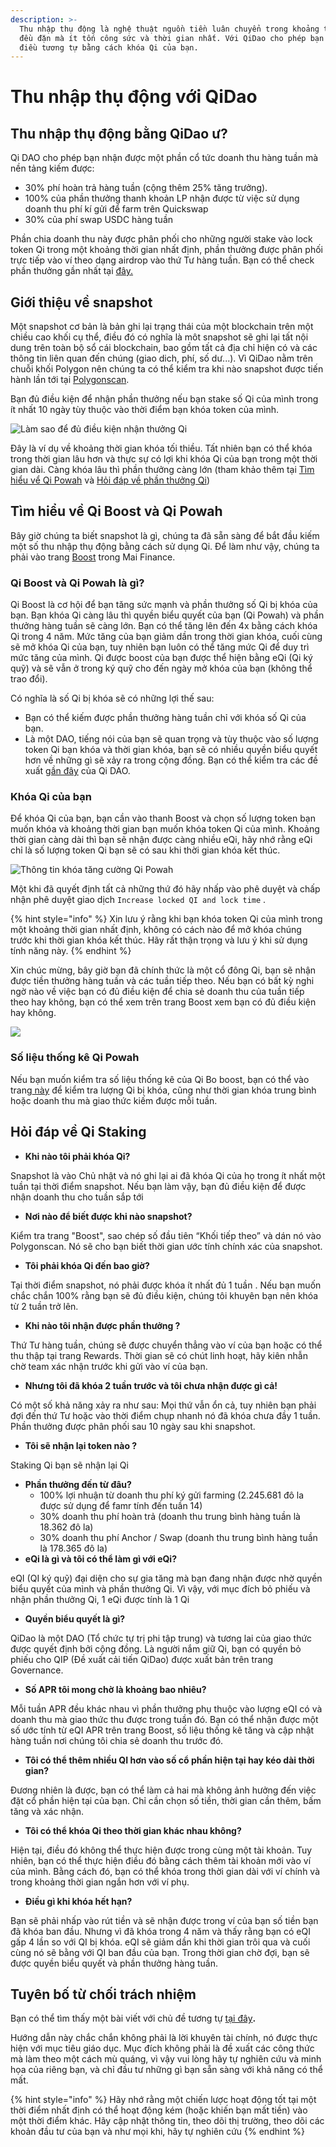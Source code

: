 ```yaml
---
description: >-
  Thu nhập thụ động là nghệ thuật nguồn tiền luân chuyển trong khoảng thời gian
  đều đặn mà ít tốn công sức và thời gian nhất. Với QiDao cho phép bạn đạt được
  điều tương tự bằng cách khóa Qi của bạn.
---
```


# Thu nhập thụ động với QiDao

## Thu nhập thụ động bằng QiDao ư?

Qi DAO cho phép bạn nhận được một phần cổ tức doanh thu hàng tuần mà nền tảng kiếm được:

* 30% phí hoàn trả hàng tuần (cộng thêm 25% tăng trưởng).&#x20;
* 100% của phần thưởng thanh khoản LP nhận được từ việc sử dụng doanh thu phí kí gửi để farm trên Quickswap&#x20;
* 30% của phí swap USDC hàng tuần&#x20;

Phần chia doanh thu này được phân phối cho những người stake vào lock token Qi trong một khoảng thời gian nhất định, phần thưởng được phân phối trực tiếp vào ví theo dạng airdrop vào thứ Tư hàng tuần. Bạn có thể check phần thưởng gần nhất tại [đây.](https://app.mai.finance/rewards)

## Giới thiệu về snapshot

Một snapshot cơ bản là bản ghi lại trạng thái của một blockchain trên một chiều cao khối cụ thể, điều đó có nghĩa là môt snapshot sẽ ghi lại tất nội dung trên toàn bộ sổ cái blockchain, bao gồm tất cả địa chỉ hiện có và các thông tin liên quan đến chúng (giao dich, phí, số dư...). Vì QiDao nằm trên chuỗi khối Polygon nên chúng ta có thể kiểm tra khi nào snapshot được tiến hành lần tới tại [Polygonscan](https://polygonscan.com).

Bạn đủ điều kiện để nhận phần thưởng nếu bạn stake số Qi của mình trong ít nhất 10 ngày tùy thuộc vào thời điểm bạn khóa token của mình.&#x20;

![Làm sao để đủ điều kiện nhận thưởng Qi](../.gitbook/assets/unknown.png)

Đây là ví dụ về khoảng thời gian khóa tối thiều. Tất nhiên bạn có thể khóa trong thời gian lâu hơn và thực sự có lợi khi khóa Qi của bạn trong một thời gian dài. Càng khóa  lâu thì phần thưởng càng lớn (tham khảo thêm tại [Tìm hiểu vể Qi Powah](earning-passive-income-with-qidao.md#tim-hieu-ve-qi-boost-va-qi-powah) và [Hỏi đáp về phần thưởng Qi](earning-passive-income-with-qidao.md#hoi-dap-ve-qi-staking))

## Tìm hiểu về Qi Boost và Qi Powah

Bây giờ chúng ta biết snapshot là gì, chúng ta đã sẵn sàng để bắt đầu kiếm một số thu nhập thụ động bằng cách sử dụng Qi. Để làm như vậy, chúng ta phải vào trang [Boost](https://app.mai.finance/boost) trong Mai Finance.

### Qi Boost và Qi Powah là gì?

Qi Boost là cơ hội để bạn tăng sức mạnh và phần thưởng số Qi bị khóa của bạn. Bạn khóa Qi càng lâu thì quyền biểu quyết của bạn (Qi Powah) và phần thưởng hàng tuần sẽ càng lớn. Bạn có thể tăng lên đến 4x bằng cách khóa Qi trong 4 năm. Mức tăng của bạn giảm dần trong thời gian khóa, cuối cùng sẽ mở khóa Qi của bạn, tuy nhiên bạn luôn có thể tăng mức Qi để duy trì mức tăng của mình. Qi được boost của bạn được thể hiện bằng eQi (Qi ký quỹ) và sẽ vẫn ở trong ký quỹ cho đến ngày mở khóa của bạn (không thể trao đổi).

Có nghĩa là số Qi bị khóa sẽ có những lợi thế sau:

* Bạn có thể kiếm được phần thưởng hàng tuần chỉ với khóa số Qi của bạn.
* Là một DAO, tiếng nói của bạn sẽ quan trọng và tùy thuộc vào số lượng token Qi bạn khóa và thời gian khóa, bạn sẽ có nhiều quyền biểu quyết hơn về những gì sẽ xảy ra trong cộng đồng. Bạn có thể kiểm tra các đề xuất [gần đây](https://snapshot.org/#/qidao.eth/proposal/QmSbkF4HGzaZ3zwNRiMQqsb12sqh1dk5FfBF23P1jNJVFZ) của Qi DAO.

### Khóa Qi của bạn

Để khóa Qi của bạn, bạn cần vào thanh Boost và chọn số lượng token bạn muốn khóa và khoảng thời gian bạn muốn khóa token Qi của mình. Khoảng thời gian càng dài thì bạn sẽ nhận được càng nhiều eQi, hãy nhớ rằng eQi chỉ là số lượng token Qi bạn sẽ có sau khi thời gian khóa kết thúc.

![Thông tin khóa tăng cường Qi Powah](../.gitbook/assets/Captura.JPG)

Một khi đã quyết định tất cả những thứ đó hãy nhấp vào phê duyệt và chấp nhận phê duyệt giao dịch `Increase locked QI and lock time` .

{% hint style="info" %}
Xin lưu ý rằng khi bạn khóa token Qi của mình trong một khoảng thời gian nhất định, không có cách nào để mở khóa chúng trước khi thời gian khóa kết thúc. Hãy rất thận trọng và lưu ý khi sử dụng tính năng này.
{% endhint %}

Xin chúc mừng, bây giờ bạn đã chính thức là một cổ đông Qi, bạn sẽ nhận được tiền thưởng hàng tuần và các tuần tiếp theo. Nếu bạn có bất kỳ nghi ngờ nào về việc bạn có đủ điều kiện để chia sẻ doanh thu của tuần tiếp theo hay không, bạn có thể xem trên trang Boost xem bạn có đủ điều kiện hay không.

![](<../.gitbook/assets/Captura (1).JPG>)

### Số liệu thống kê Qi Powah

Nếu bạn muốn kiểm tra số liệu thống kê của Qi Bo boost, bạn có thể vào trang[ này](https://app.mai.finance/boost/stats) để kiểm tra lượng Qi bị khóa, cũng như thời gian khóa trung bình hoặc doanh thu mà giao thức kiếm được mỗi tuần.

## Hỏi đáp về Qi Staking

* **Khi nào tôi phải khóa Qi?**&#x20;

Snapshot là vào Chủ nhật và nó ghi lại ai đã khóa Qi của họ trong ít nhất một tuần tại thời điểm snapshot. Nếu bạn làm vậy, bạn đủ điều kiện để được nhận doanh thu cho tuần sắp tới

* **Nơi nào để biết được khi nào snapshot?**&#x20;

Kiểm tra trang "Boost", sao chép số đầu tiên “Khối tiếp theo” và dán nó vào Polygonscan. Nó sẽ cho bạn biết thời gian ước tính chính xác của snapshot.

* **Tôi phải khóa Qi đến bao giờ?**&#x20;

Tại thời điểm snapshot, nó phải được khóa ít nhất đủ 1 tuần . Nếu bạn muốn chắc chắn 100% rằng bạn sẽ đủ điều kiện, chúng tôi khuyên bạn nên khóa từ 2 tuần trở lên.

* **Khi nào tôi nhận được phần thưởng ?**&#x20;

Thứ Tư hàng tuần, chúng sẽ được chuyển thẳng vào ví của bạn hoặc có thể thu thập tại trang Rewards. Thời gian sẽ có chút linh hoạt, hãy kiên nhẫn chờ team xác nhận trước khi gửi vào ví của bạn.

* **Nhưng tôi đã khóa 2 tuần trước và tôi chưa nhận được gì cả!**&#x20;

Có một số khả năng xảy ra như sau: Mọi thứ vẫn ổn cả, tuy nhiên bạn phải đợi đến thứ Tư hoặc vào thời điểm chụp nhanh nó đã khóa chưa đầy 1 tuần. Phần thưởng được phân phối sau 10 ngày sau khi snapshot.

* **Tôi sẽ nhận lại token nào ?**&#x20;

Staking Qi bạn sẽ nhận lại Qi

* **Phần thưởng đến từ đâu?**&#x20;
  * 100% lợi nhuận từ doanh thu phí ký gửi farming (2.245.681 đô la được sử dụng để famr tính đến tuần 14)
  * 30% doanh thu phí hoàn trả (doanh thu trung bình hàng tuần là 18.362 đô la)
  * 30% doanh thu phí Anchor / Swap (doanh thu trung bình hàng tuần là 178.365 đô la)
* **eQi là gì và tôi có thể làm gì với eQi?**&#x20;

eQI (QI ký quỹ) đại diện cho sự gia tăng mà bạn đang nhận được nhờ quyền biểu quyết của mình và phần thưởng Qi. Vì vậy, với mục đích bỏ phiếu và nhận phần thưởng Qi, 1 eQi được tính là 1 Qi

* **Quyền biểu quyết là gì?**

QiDao là một DAO (Tổ chức tự trị phi tập trung) và tương lai của giao thức được quyết định bởi cộng đồng. Là người nắm giữ Qi, bạn có quyền bỏ phiếu cho QIP (Đề xuất cải tiến QiDao) được xuất bản trên trang Governance.

* **Số APR tôi mong chờ là khoảng bao nhiêu?**&#x20;

Mỗi tuần APR đều khác nhau vì phần thưởng phụ thuộc vào lượng eQI có và doanh thu mà giao thức thu được trong tuần đó. Bạn có thể nhận được một số ước tính từ eQI APR trên trang Boost, số liệu thống kê tăng và cập nhật hàng tuần nơi chúng tôi chia sẻ doanh thu trước đó.

* **Tôi có thể thêm nhiều QI hơn vào số cổ phần hiện tại hay kéo dài thời gian?**&#x20;

Đương nhiên là được, bạn có thể làm cả hai mà không ảnh hưởng đến việc đặt cổ phần hiện tại của bạn. Chỉ cần chọn số tiền, thời gian cần thêm, bấm tăng và xác nhận.

* **Tôi có thể khóa Qi theo thời gian khác nhau không?**&#x20;

Hiện tại, điều đó không thể thực hiện được trong cùng một tài khoản. Tuy nhiên, bạn có thể  thực hiện điều đó bằng cách thêm tài khoản mới vào ví của mình. Bằng cách đó, bạn có thể khóa trong thời gian dài với ví chính và trong khoảng thời gian ngắn hơn với ví phụ.

* **Điều gì khi khóa hết hạn?**&#x20;

Bạn sẽ phải nhấp vào rút tiền và sẽ nhận được trong ví của bạn số tiền bạn đã khóa ban đầu. Nhưng vì đã khóa trong 4 năm và thấy rằng bạn có eQI gấp 4 lần so với QI bị khóa. eQI sẽ giảm dần khi thời gian trôi qua và cuối cùng nó sẽ bằng với QI ban đầu của bạn. Trong thời gian chờ đợi, bạn sẽ được  quyền biểu quyết và phần thưởng hàng tuần.

## Tuyên bố từ chối trách nhiệm

Bạn có thể tìm thấy một bài viết với chủ đề tương tự [tại đây](https://medium.com/@GenKham/earning-passive-income-with-qi-dao-b92a6a3721bd)**.**

Hướng dẫn này chắc chắn không phải là lời khuyên tài chính, nó được thực hiện với mục tiêu giáo dục. Mục đích không phải là đề xuất các công thức mà làm theo một cách mù quáng, vì vậy vui lòng hãy tự nghiên cứu và minh họa của riêng bạn, và chỉ đầu tư những gì bạn sẵn sàng với khả năng có thể mất.

{% hint style="info" %}
Hãy nhớ rằng một chiến lược hoạt động tốt tại một thời điểm nhất định có thể hoạt động kém (hoặc khiến bạn mất tiền) vào một thời điểm khác. Hãy cập nhật thông tin, theo dõi thị trường, theo dõi các khoản đầu tư của bạn và như mọi khi, hãy tự nghiên cứu
{% endhint %}
